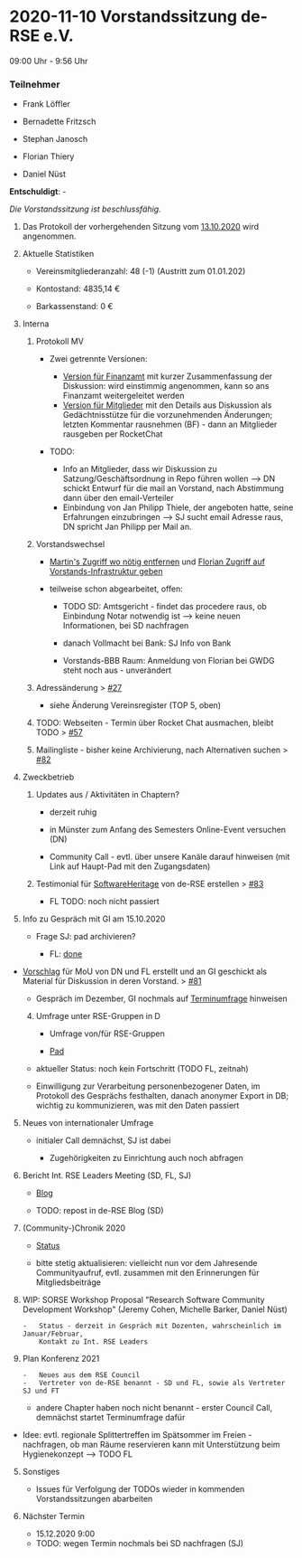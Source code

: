 2020-11-10 Vorstandssitzung de-RSE e.V.
=======================================

09:00 Uhr - 9:56 Uhr

### Teilnehmer

-   Frank Löffler

-   Bernadette Fritzsch

-   Stephan Janosch

-   Florian Thiery

-   Daniel Nüst

**Entschuldigt**: -

*Die Vorstandssitzung ist beschlussfähig.*

1.  Das Protokoll der vorhergehenden Sitzung vom [13.10.2020](https://github.com/DE-RSE/protokolle/blob/master/Vorstandssitzungen/Protokoll-Vorstand-deRSE-2020-10-13.md) wird angenommen.
    
2.  Aktuelle Statistiken

    -   Vereinsmitgliederanzahl: 48 (-1) (Austritt zum 01.01.202)

    -   Kontostand: 4835,14 €

    -   Barkassenstand: 0 €

3.  Interna

    1.  Protokoll MV
        -   Zwei getrennte Versionen:

            -   [Version für
                Finanzamt](https://github.com/DE-RSE/protokolle/blob/master/Mitgliederversammlungen/MV-deRSE-2020-08-27-V1.md) mit kurzer Zusammenfassung der Diskussion: wird einstimmig angenommen, kann so ans Finanzamt weitergeleitet werden
            -   [Version für
                Mitglieder](https://github.com/DE-RSE/protokolle/blob/master/Mitgliederversammlungen/MV-deRSE-2020-08-27-Details.md)
            mit den Details aus Diskussion als Gedächtnisstütze für die vorzunehmenden Änderungen; letzten Kommentar rausnehmen (BF) - dann an Mitglieder rausgeben per RocketChat
            
        -   TODO:

            -   Info an Mitglieder, dass wir Diskussion zu Satzung/Geschäftsordnung in Repo führen wollen  --> DN schickt Entwurf für die mail an Vorstand, nach Abstimmung dann über den email-Verteiler
            -   Einbindung von Jan Philipp Thiele, der angeboten hatte, seine
                Erfahrungen einzubringen --\> SJ sucht email Adresse raus, DN spricht Jan Philipp per Mail an.

    2.  Vorstandswechsel

        -   [Martin's Zugriff wo nötig
            entfernen](https://github.com/DE-RSE/vorstand/issues/79) und
            [Florian Zugriff auf Vorstands-Infrastruktur
            geben](https://github.com/DE-RSE/vorstand/issues/78)

        -   teilweise schon abgearbeitet, offen:

            -   TODO SD: Amtsgericht - findet das procedere raus, ob Einbindung
                Notar notwendig ist --\> keine neuen Informationen, bei SD nachfragen

            -   danach Vollmacht bei Bank: SJ Info von Bank

            -   Vorstands-BBB Raum: Anmeldung von Florian bei GWDG steht noch
                aus - unverändert

    3.  Adressänderung \> [\#27](https://github.com/DE-RSE/vorstand/issues/27)

        -   siehe Änderung Vereinsregister (TOP 5, oben)

    4.  TODO: Webseiten - Termin über Rocket Chat ausmachen, bleibt TODO \>
        [\#57](https://github.com/DE-RSE/vorstand/issues/57)

    5.  Mailingliste - bisher keine Archivierung, nach Alternativen suchen \>
        [\#82](https://github.com/DE-RSE/vorstand/issues/82)

4.  Zweckbetrieb

    1.  Updates aus / Aktivitäten in Chaptern?

        -   derzeit ruhig

        -   in Münster zum Anfang des Semesters Online-Event versuchen (DN)

        -   Community Call - evtl. über unsere Kanäle darauf hinweisen (mit Link
            auf Haupt-Pad mit den Zugangsdaten)

    2.  Testimonial für [SoftwareHeritage](https://www.softwareheritage.org/support/testimonials/)
        von de-RSE erstellen \> [\#83](https://github.com/DE-RSE/vorstand/issues/83)
        -   FL TODO: noch nicht passiert
        
3.  Info zu Gespräch mit GI am 15.10.2020
    
    -   Frage SJ: pad archivieren?
    
        -   FL: [done](https://github.com/DE-RSE/vorstand/blob/master/Sitzungsprotokolle/GI/2020-10-15.md)
            
-   [Vorschlag](https://github.com/DE-RSE/vorstand/blob/master/Sitzungsprotokolle/MoU_GI/Beschreibung.md) für MoU von DN und FL erstellt und an GI geschickt als Material für
            Diskussion in deren Vorstand. \> [\#81](https://github.com/DE-RSE/vorstand/issues/81)
            
    -   Gespräch im Dezember, GI nochmals auf [Terminumfrage](https://terminplaner.dfn.de/4V3uvY64rWhJ5qEV) hinweisen
        
    4.  Umfrage unter RSE-Gruppen in D
    
        -   Umfrage von/für RSE-Gruppen

        -   [Pad](https://pad.gwdg.de/_KMM9yQ5QEyAw-7SbTQLGA)
    
    -   aktueller Status: noch kein Fortschritt (TODO FL, zeitnah)
    
    -   Einwilligung zur Verarbeitung personenbezogener Daten, im Protokoll
            des Gesprächs festhalten, danach anonymer Export in DB; wichtig zu kommunizieren, was
        mit den Daten passiert
    
5.  Neues von internationaler Umfrage
    
    -   initialer Call demnächst, SJ ist dabei
    
        -   Zugehörigkeiten zu Einrichtung auch noch abfragen
    
6.  Bericht Int. RSE Leaders Meeting (SD, FL, SJ)
    
    -   [Blog](https://researchsoftware.org/2020/10/09/2nd-international-rse-leaders-workshop.html)
    
    -   TODO: repost in de-RSE Blog (SD)
    
7.  (Community-)Chronik 2020
    
    -   [Status](https://pad.gwdg.de/PS7wJhGDRQebDcVSWzSrdg?view)
    
    -   bitte stetig aktualisieren: vielleicht nun vor dem Jahresende
            Communityaufruf, evtl. zusammen mit den Erinnerungen für
        Mitgliedsbeiträge
    
8.  WIP: SORSE Workshop Proposal "Research Software Community Development
        Workshop" (Jeremy Cohen, Michelle Barker, Daniel Nüst)

        -   Status - derzeit in Gespräch mit Dozenten, wahrscheinlich im Januar/Februar,
            Kontakt zu Int. RSE Leaders
    
9.  Plan Konferenz 2021
    
        -   Neues aus dem RSE Council
        -   Vertreter von de-RSE benannt - SD und FL, sowie als Vertreter SJ und FT
    -   andere Chapter haben noch nicht benannt
            -   erster Council Call, demnächst startet Terminumfrage dafür
-   Idee: evtl. regionale Splittertreffen im Spätsommer im Freien
        -   nachfragen, ob man Räume reservieren kann mit Unterstützung
    beim Hygienekonzept --\> TODO FL
    
5.  Sonstiges

    -   Issues für Verfolgung der TODOs wieder in kommenden Vorstandssitzungen
        abarbeiten

6.  Nächster Termin

    -   15.12.2020 9:00 
    -   TODO: wegen Termin nochmals bei SD nachfragen (SJ)
